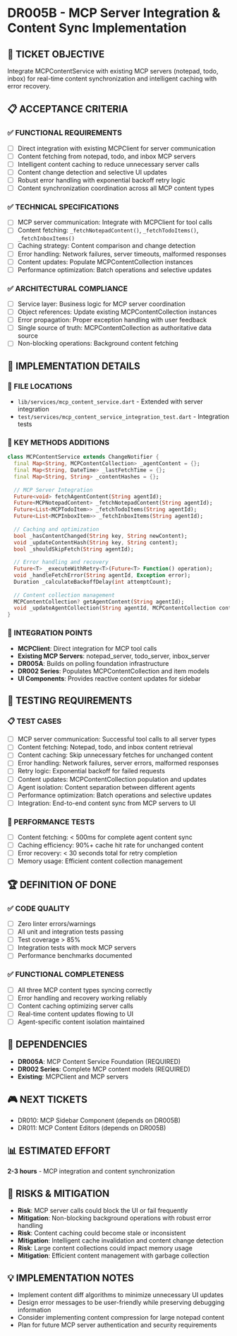 # DR005B - MCP Server Integration & Content Sync Implementation

## 🎯 TICKET OBJECTIVE
Integrate MCPContentService with existing MCP servers (notepad, todo, inbox) for real-time content synchronization and intelligent caching with error recovery.

## 📋 ACCEPTANCE CRITERIA

### ✅ FUNCTIONAL REQUIREMENTS
- [ ] Direct integration with existing MCPClient for server communication
- [ ] Content fetching from notepad, todo, and inbox MCP servers
- [ ] Intelligent content caching to reduce unnecessary server calls
- [ ] Content change detection and selective UI updates
- [ ] Robust error handling with exponential backoff retry logic
- [ ] Content synchronization coordination across all MCP content types

### ✅ TECHNICAL SPECIFICATIONS
- [ ] MCP server communication: Integrate with MCPClient for tool calls
- [ ] Content fetching: `_fetchNotepadContent()`, `_fetchTodoItems()`, `_fetchInboxItems()`
- [ ] Caching strategy: Content comparison and change detection
- [ ] Error handling: Network failures, server timeouts, malformed responses
- [ ] Content updates: Populate MCPContentCollection instances
- [ ] Performance optimization: Batch operations and selective updates

### ✅ ARCHITECTURAL COMPLIANCE
- [ ] Service layer: Business logic for MCP server coordination
- [ ] Object references: Update existing MCPContentCollection instances
- [ ] Error propagation: Proper exception handling with user feedback
- [ ] Single source of truth: MCPContentCollection as authoritative data source
- [ ] Non-blocking operations: Background content fetching

## 🔧 IMPLEMENTATION DETAILS

### 📂 FILE LOCATIONS
- `lib/services/mcp_content_service.dart` - Extended with server integration
- `test/services/mcp_content_service_integration_test.dart` - Integration tests

### 🎯 KEY METHODS ADDITIONS
```dart
class MCPContentService extends ChangeNotifier {
  final Map<String, MCPContentCollection> _agentContent = {};
  final Map<String, DateTime> _lastFetchTime = {};
  final Map<String, String> _contentHashes = {};
  
  // MCP Server Integration
  Future<void> fetchAgentContent(String agentId);
  Future<MCPNotepadContent> _fetchNotepadContent(String agentId);
  Future<List<MCPTodoItem>> _fetchTodoItems(String agentId);
  Future<List<MCPInboxItem>> _fetchInboxItems(String agentId);
  
  // Caching and optimization
  bool _hasContentChanged(String key, String newContent);
  void _updateContentHash(String key, String content);
  bool _shouldSkipFetch(String agentId);
  
  // Error handling and recovery
  Future<T> _executeWithRetry<T>(Future<T> Function() operation);
  void _handleFetchError(String agentId, Exception error);
  Duration _calculateBackoffDelay(int attemptCount);
  
  // Content collection management
  MCPContentCollection? getAgentContent(String agentId);
  void _updateAgentCollection(String agentId, MCPContentCollection content);
}
```

### 🔗 INTEGRATION POINTS
- **MCPClient**: Direct integration for MCP tool calls
- **Existing MCP Servers**: notepad_server, todo_server, inbox_server
- **DR005A**: Builds on polling foundation infrastructure
- **DR002 Series**: Populates MCPContentCollection and item models
- **UI Components**: Provides reactive content updates for sidebar

## 🧪 TESTING REQUIREMENTS

### 📋 TEST CASES
- [ ] MCP server communication: Successful tool calls to all server types
- [ ] Content fetching: Notepad, todo, and inbox content retrieval
- [ ] Content caching: Skip unnecessary fetches for unchanged content
- [ ] Error handling: Network failures, server errors, malformed responses
- [ ] Retry logic: Exponential backoff for failed requests
- [ ] Content updates: MCPContentCollection population and updates
- [ ] Agent isolation: Content separation between different agents
- [ ] Performance optimization: Batch operations and selective updates
- [ ] Integration: End-to-end content sync from MCP servers to UI

### 🎯 PERFORMANCE TESTS
- [ ] Content fetching: < 500ms for complete agent content sync
- [ ] Caching efficiency: 90%+ cache hit rate for unchanged content
- [ ] Error recovery: < 30 seconds total for retry completion
- [ ] Memory usage: Efficient content collection management

## 🏆 DEFINITION OF DONE

### ✅ CODE QUALITY
- [ ] Zero linter errors/warnings
- [ ] All unit and integration tests passing
- [ ] Test coverage > 85%
- [ ] Integration tests with mock MCP servers
- [ ] Performance benchmarks documented

### ✅ FUNCTIONAL COMPLETENESS
- [ ] All three MCP content types syncing correctly
- [ ] Error handling and recovery working reliably
- [ ] Content caching optimizing server calls
- [ ] Real-time content updates flowing to UI
- [ ] Agent-specific content isolation maintained

## 🔄 DEPENDENCIES
- **DR005A**: MCP Content Service Foundation (REQUIRED)
- **DR002 Series**: Complete MCP content models (REQUIRED)
- **Existing**: MCPClient and MCP servers

## 🎮 NEXT TICKETS
- DR010: MCP Sidebar Component (depends on DR005B)
- DR011: MCP Content Editors (depends on DR005B)

## 📊 ESTIMATED EFFORT
**2-3 hours** - MCP integration and content synchronization

## 🚨 RISKS & MITIGATION
- **Risk**: MCP server calls could block the UI or fail frequently
- **Mitigation**: Non-blocking background operations with robust error handling
- **Risk**: Content caching could become stale or inconsistent
- **Mitigation**: Intelligent cache invalidation and content change detection
- **Risk**: Large content collections could impact memory usage
- **Mitigation**: Efficient content management with garbage collection

## 💡 IMPLEMENTATION NOTES
- Implement content diff algorithms to minimize unnecessary UI updates
- Design error messages to be user-friendly while preserving debugging information
- Consider implementing content compression for large notepad content
- Plan for future MCP server authentication and security requirements 